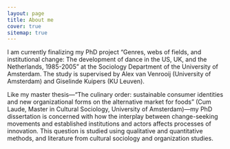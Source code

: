 ```yaml
---
layout: page
title: About me
cover: true
sitemap: true
---
```


I am currently finalizing my PhD project “Genres, webs of fields, and institutional change: The development of dance in the US, UK, and the Netherlands, 1985-2005” at the Sociology Department of the University of Amsterdam. The study is supervised by Alex van Venrooij (University of Amsterdam) and Giselinde Kuipers (KU Leuven).

Like my master thesis—“The culinary order: sustainable consumer identities and new organizational forms on the alternative market for foods” (Cum Laude, Master in Cultural Sociology, University of Amsterdam)—my PhD dissertation is concerned with how the interplay between change-seeking movements and established institutions and actors affects processes of innovation. This question is studied using qualitative and quantitative methods, and literature from cultural sociology and organization studies.
